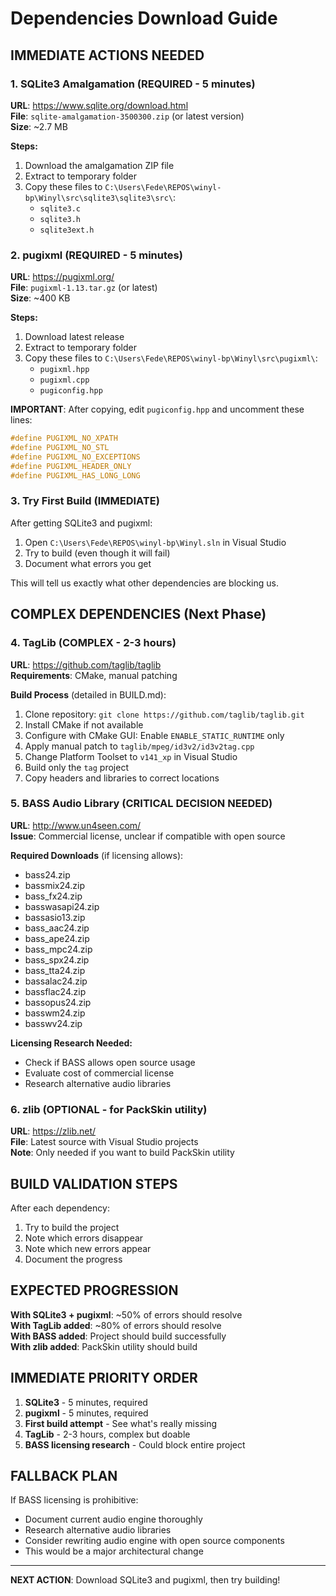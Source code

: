 # Dependencies Download Guide

## IMMEDIATE ACTIONS NEEDED

### 1. SQLite3 Amalgamation (REQUIRED - 5 minutes)
**URL**: https://www.sqlite.org/download.html  
**File**: `sqlite-amalgamation-3500300.zip` (or latest version)  
**Size**: ~2.7 MB  

**Steps:**
1. Download the amalgamation ZIP file
2. Extract to temporary folder
3. Copy these files to `C:\Users\Fede\REPOS\winyl-bp\Winyl\src\sqlite3\sqlite3\src\`:
   - `sqlite3.c`
   - `sqlite3.h`
   - `sqlite3ext.h`

### 2. pugixml (REQUIRED - 5 minutes)
**URL**: https://pugixml.org/  
**File**: `pugixml-1.13.tar.gz` (or latest)  
**Size**: ~400 KB  

**Steps:**
1. Download latest release
2. Extract to temporary folder
3. Copy these files to `C:\Users\Fede\REPOS\winyl-bp\Winyl\src\pugixml\`:
   - `pugixml.hpp`
   - `pugixml.cpp`
   - `pugiconfig.hpp`

**IMPORTANT**: After copying, edit `pugiconfig.hpp` and uncomment these lines:
```cpp
#define PUGIXML_NO_XPATH
#define PUGIXML_NO_STL
#define PUGIXML_NO_EXCEPTIONS
#define PUGIXML_HEADER_ONLY
#define PUGIXML_HAS_LONG_LONG
```

### 3. Try First Build (IMMEDIATE)
After getting SQLite3 and pugixml:

1. Open `C:\Users\Fede\REPOS\winyl-bp\Winyl.sln` in Visual Studio
2. Try to build (even though it will fail)
3. Document what errors you get

This will tell us exactly what other dependencies are blocking us.

## COMPLEX DEPENDENCIES (Next Phase)

### 4. TagLib (COMPLEX - 2-3 hours)
**URL**: https://github.com/taglib/taglib  
**Requirements**: CMake, manual patching  

**Build Process** (detailed in BUILD.md):
1. Clone repository: `git clone https://github.com/taglib/taglib.git`
2. Install CMake if not available
3. Configure with CMake GUI: Enable `ENABLE_STATIC_RUNTIME` only
4. Apply manual patch to `taglib/mpeg/id3v2/id3v2tag.cpp`
5. Change Platform Toolset to `v141_xp` in Visual Studio
6. Build only the `tag` project
7. Copy headers and libraries to correct locations

### 5. BASS Audio Library (CRITICAL DECISION NEEDED)
**URL**: http://www.un4seen.com/  
**Issue**: Commercial license, unclear if compatible with open source  

**Required Downloads** (if licensing allows):
- bass24.zip
- bassmix24.zip  
- bass_fx24.zip
- basswasapi24.zip
- bassasio13.zip
- bass_aac24.zip
- bass_ape24.zip
- bass_mpc24.zip
- bass_spx24.zip
- bass_tta24.zip
- bassalac24.zip
- bassflac24.zip
- bassopus24.zip
- basswm24.zip
- basswv24.zip

**Licensing Research Needed:**
- Check if BASS allows open source usage
- Evaluate cost of commercial license
- Research alternative audio libraries

### 6. zlib (OPTIONAL - for PackSkin utility)
**URL**: https://zlib.net/  
**File**: Latest source with Visual Studio projects  
**Note**: Only needed if you want to build PackSkin utility  

## BUILD VALIDATION STEPS

After each dependency:
1. Try to build the project
2. Note which errors disappear
3. Note which new errors appear
4. Document the progress

## EXPECTED PROGRESSION

**With SQLite3 + pugixml**: ~50% of errors should resolve  
**With TagLib added**: ~80% of errors should resolve  
**With BASS added**: Project should build successfully  
**With zlib added**: PackSkin utility should build  

## IMMEDIATE PRIORITY ORDER

1. **SQLite3** - 5 minutes, required
2. **pugixml** - 5 minutes, required  
3. **First build attempt** - See what's really missing
4. **TagLib** - 2-3 hours, complex but doable
5. **BASS licensing research** - Could block entire project

## FALLBACK PLAN

If BASS licensing is prohibitive:
- Document current audio engine thoroughly
- Research alternative audio libraries
- Consider rewriting audio engine with open source components
- This would be a major architectural change

---

**NEXT ACTION**: Download SQLite3 and pugixml, then try building!